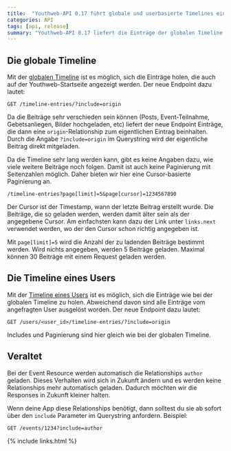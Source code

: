 ```yaml
---
title:  "Youthweb-API 0.17 führt globale und userbasierte Timelines ein"
categories: API
tags: [api, release]
summary: "Youthweb-API 0.17 liefert die Einträge der globalen Timeline oder nur die Einträge für einen User."
---
```

## Die globale Timeline

Mit der [globalen Timeline](spec/core/0.17/index.html#timeline-entries-timeline-entries-get) ist es möglich, sich die Einträge holen, die auch auf der Youthweb-Startseite angezeigt werden. Der neue Endpoint dazu lautet:

```
GET /timeline-entries/?include=origin
```

Da die Beiträge sehr verschieden sein können (Posts, Event-Teilnahme, Gebetsanliegen, Bilder hochgeladen, etc) liefert der neue Endpoint Einträge, die dann eine `origin`-Relationship zum eigentlichen Eintrag beinhalten. Durch die Angabe `?include=origin` im Querystring wird der eigentliche Beitrag direkt mitgeladen.

Da die Timeline sehr lang werden kann, gibt es keine Angaben dazu, wie viele weitere Beiträge noch folgen. Damit ist auch keine Paginierung mit Seitenzahlen möglich. Daher bieten wir hier eine Cursor-basierte Paginierung an.

```
/timeline-entries?page[limit]=5&page[cursor]=1234567890
```

Der Cursor ist der Timestamp, wann der letzte Beitrag erstellt wurde. Die Beiträge, die so geladen werden, werden damit älter sein als der angegebene Cursor. Am einfachsten kann dazu der Link unter `links.next` verwendet werden, wo der den Cursor schon richtig angegeben ist.

Mit `page[limit]=5` wird die Anzahl der zu ladenden Beiträge bestimmt werden. Wird nichts angegeben, werden 5 Beiträge geladen. Maximal können 30 Beiträge mit einem Request geladen werden.

## Die Timeline eines Users

Mit der [Timeline eines Users](spec/core/0.17/index.html#timeline-entries-die-timeline-entries-eines-users-get) ist es möglich, sich die Einträge wie bei der globalen Timeline zu holen. Abweichend davon sind alle Einträge vom angefragten User ausgelöst worden. Der neue Endpoint dazu lautet:

```
GET /users/<user_id>/timeline-entries/?include=origin
```

Includes und Paginierung sind hier gleich wie bei der globalen Timeline.

## Veraltet

Bei der Event Resource werden automatisch die Relationships `author` geladen. Dieses Verhalten wird sich in Zukunft ändern und es werden keine Relationships mehr automatisch geladen. Dadurch möchten wir die Responses in Zukunft kleiner halten.

Wenn deine App diese Relationships benötigt, dann solltest du sie ab sofort über den `include` Parameter im Querystring anfordern. Beispiel:

```
GET /events/1234?include=author
```

{% include links.html %}
